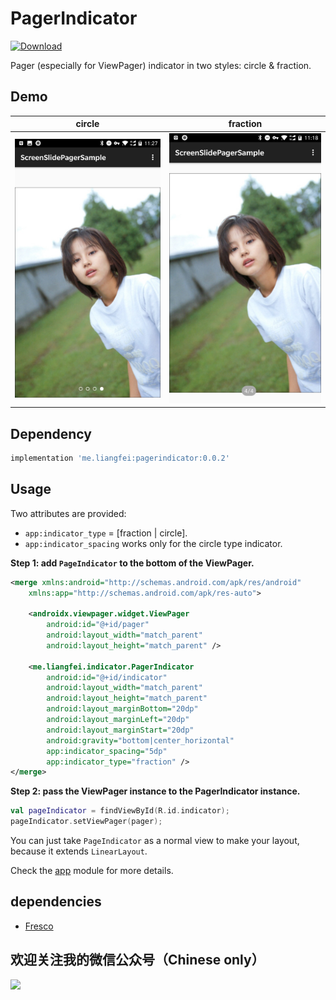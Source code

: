 # PagerIndicator
[ ![Download](https://api.bintray.com/packages/lyndonchin/maven/pagerindicator/images/download.svg?version=0.0.2) ](https://bintray.com/lyndonchin/maven/pagerindicator/0.0.2/link)

Pager (especially for ViewPager) indicator in two styles: circle & fraction.

## Demo

circle | fraction
--- | ---
![](art/art_circular.jpeg) | ![](art/art_numberic.jpeg)

## Dependency

```groovy
implementation 'me.liangfei:pagerindicator:0.0.2'
```

## Usage

Two attributes are provided:
* `app:indicator_type` = [fraction | circle].
* `app:indicator_spacing` works only for the circle type indicator.

**Step 1: add `PageIndicator` to the bottom of the ViewPager.**

```xml
<merge xmlns:android="http://schemas.android.com/apk/res/android"
    xmlns:app="http://schemas.android.com/apk/res-auto">

    <androidx.viewpager.widget.ViewPager
        android:id="@+id/pager"
        android:layout_width="match_parent"
        android:layout_height="match_parent" />

    <me.liangfei.indicator.PagerIndicator
        android:id="@+id/indicator"
        android:layout_width="match_parent"
        android:layout_height="match_parent"
        android:layout_marginBottom="20dp"
        android:layout_marginLeft="20dp"
        android:layout_marginStart="20dp"
        android:gravity="bottom|center_horizontal"
        app:indicator_spacing="5dp"
        app:indicator_type="fraction" />
</merge>
```

**Step 2: pass the ViewPager instance to the PagerIndicator instance.**

```kotlin
val pageIndicator = findViewById(R.id.indicator);
pageIndicator.setViewPager(pager);
```

You can just take `PageIndicator` as a normal view to make your layout, because it extends `LinearLayout`.

Check the [app](app) module for more details.

## dependencies
* [Fresco](https://github.com/facebook/fresco)

## 欢迎关注我的微信公众号（Chinese only）
<img width="300px" src="https://cdn.nlark.com/yuque/0/2019/png/124977/1552294534293-9ae5a46a-df3c-4020-8096-a05534f53a0b.png">
